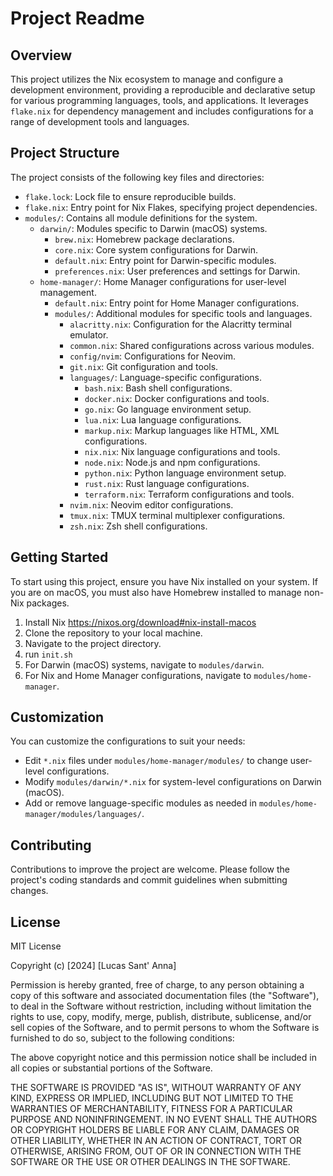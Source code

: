 
# Project Readme

## Overview

This project utilizes the Nix ecosystem to manage and configure a development environment, providing a reproducible and declarative setup for various programming languages, tools, and applications. It leverages `flake.nix` for dependency management and includes configurations for a range of development tools and languages.

## Project Structure

The project consists of the following key files and directories:

- `flake.lock`: Lock file to ensure reproducible builds.
- `flake.nix`: Entry point for Nix Flakes, specifying project dependencies.
- `modules/`: Contains all module definitions for the system.
  - `darwin/`: Modules specific to Darwin (macOS) systems.
    - `brew.nix`: Homebrew package declarations.
    - `core.nix`: Core system configurations for Darwin.
    - `default.nix`: Entry point for Darwin-specific modules.
    - `preferences.nix`: User preferences and settings for Darwin.
  - `home-manager/`: Home Manager configurations for user-level management.
    - `default.nix`: Entry point for Home Manager configurations.
    - `modules/`: Additional modules for specific tools and languages.
      - `alacritty.nix`: Configuration for the Alacritty terminal emulator.
      - `common.nix`: Shared configurations across various modules.
      - `config/nvim`: Configurations for Neovim.
      - `git.nix`: Git configuration and tools.
      - `languages/`: Language-specific configurations.
        - `bash.nix`: Bash shell configurations.
        - `docker.nix`: Docker configurations and tools.
        - `go.nix`: Go language environment setup.
        - `lua.nix`: Lua language configurations.
        - `markup.nix`: Markup languages like HTML, XML configurations.
        - `nix.nix`: Nix language configurations and tools.
        - `node.nix`: Node.js and npm configurations.
        - `python.nix`: Python language environment setup.
        - `rust.nix`: Rust language configurations.
        - `terraform.nix`: Terraform configurations and tools.
      - `nvim.nix`: Neovim editor configurations.
      - `tmux.nix`: TMUX terminal multiplexer configurations.
      - `zsh.nix`: Zsh shell configurations.
  

## Getting Started

To start using this project, ensure you have Nix installed on your system. If you are on macOS, you must also have Homebrew installed to manage non-Nix packages.

1. Install Nix https://nixos.org/download#nix-install-macos
2. Clone the repository to your local machine.
3. Navigate to the project directory.
4. run `init.sh`
5. For Darwin (macOS) systems, navigate to `modules/darwin`.
6. For Nix and Home Manager configurations, navigate to `modules/home-manager`.

## Customization

You can customize the configurations to suit your needs:

- Edit `*.nix` files under `modules/home-manager/modules/` to change user-level configurations.
- Modify `modules/darwin/*.nix` for system-level configurations on Darwin (macOS).
- Add or remove language-specific modules as needed in `modules/home-manager/modules/languages/`.

## Contributing

Contributions to improve the project are welcome. Please follow the project's coding standards and commit guidelines when submitting changes.

## License

MIT License

Copyright (c) [2024] [Lucas Sant' Anna]

Permission is hereby granted, free of charge, to any person obtaining a copy of this software and associated documentation files (the "Software"), to deal in the Software without restriction, including without limitation the rights to use, copy, modify, merge, publish, distribute, sublicense, and/or sell copies of the Software, and to permit persons to whom the Software is furnished to do so, subject to the following conditions:

The above copyright notice and this permission notice shall be included in all copies or substantial portions of the Software.

THE SOFTWARE IS PROVIDED "AS IS", WITHOUT WARRANTY OF ANY KIND, EXPRESS OR IMPLIED, INCLUDING BUT NOT LIMITED TO THE WARRANTIES OF MERCHANTABILITY, FITNESS FOR A PARTICULAR PURPOSE AND NONINFRINGEMENT. IN NO EVENT SHALL THE AUTHORS OR COPYRIGHT HOLDERS BE LIABLE FOR ANY CLAIM, DAMAGES OR OTHER LIABILITY, WHETHER IN AN ACTION OF CONTRACT, TORT OR OTHERWISE, ARISING FROM, OUT OF OR IN CONNECTION WITH THE SOFTWARE OR THE USE OR OTHER DEALINGS IN THE SOFTWARE.
